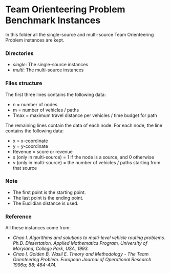 # Team Orienteering Problem Benchmark Instances

In this folder all the single-source and multi-source Team Orienteering Problem instances are kept.

### Directories
- *single*: The single-source instances
- *multi*: The multi-source instances

### Files structure

The first three lines contains the following data: 
-	n = number of nodes
-	m = number of vehicles / paths
-	Tmax = maximum travel distance per vehicles / time budget for path


The remaining lines contain the data of each node. 
For each node, the line contains the following data:
- x	= x-coordinate
- y	= y-coordinate
- Revenue	= score or revenue
- s (only in multi-source) = 1 if the node is a source, and 0 otherwise
- v (only in multi-source) = the number of vehicles / paths starting from that source

### Note
-	The first point is the starting point.
-	The last point is the ending point.
-	The Euclidian distance is used.

### Reference
All these instances come from:
- *Chao I. Algorithms and solutions to multi-level vehicle routing problems. Ph.D. Dissertation, Applied Mathematics Program, University of Maryland, College Park, USA, 1993.*
- *Chao I, Golden B, Wasil E. Theory and Methodology - The Team Orienteering Problem. European Journal of Operational Research 1996a; 88; 464-474.*
